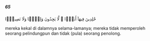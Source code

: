 ##### 65

<span class="ayah">خَٰلِدِينَ فِيهَآ أَبَدًۭا ۖ لَّا يَجِدُونَ وَلِيًّۭا وَلَا نَصِيرًۭا</span>

<span class="ayah_translation">mereka kekal di dalamnya selama-lamanya; mereka tidak memperoleh seorang pelindungpun dan tidak (pula) seorang penolong.</span>

